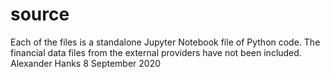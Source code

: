 # source
Each of the files is a standalone Jupyter Notebook file of Python code.
The financial data files from the external providers have not been included.
Alexander Hanks 8 September 2020
